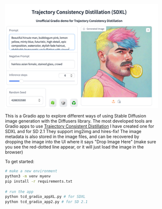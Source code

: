 
![screenshot of gradio app](./etc/screenshot.png)


This is a Gradio app to explore different ways of using Stable Diffusion image generation with the Diffusers library.
The most developed tools are Gradio apps to use [Trajectory Consistent Distillation](https://mhh0318.github.io/tcd/)
I have created one for SDXL and for SD 2.1
They support img2img and hires-fix!
The image metadata is also stored in the image files, and can be recovered by dropping the image into the UI where it says "Drop Image Here" (make sure you see the red-dotted line appear, or it will just load the image in the browser)

To get started:

```bash
# make a new environment
python3 -m venv myenv
pip install -r requirements.txt

# run the app
python tcd_gradio_appXL.py # for SDXL
python tcd_gradio_app2.py # for SD 2.1
```
